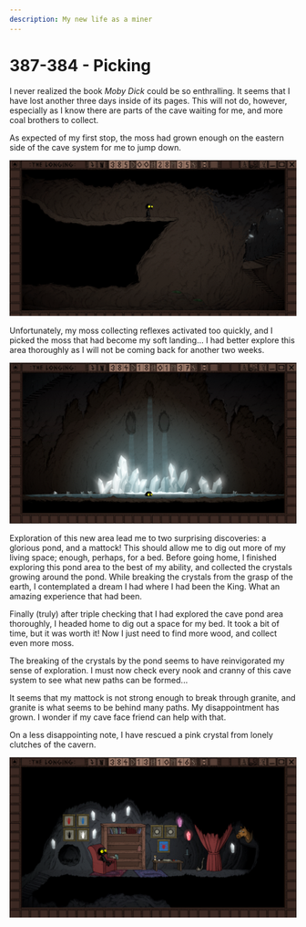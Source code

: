 ```yaml
---
description: My new life as a miner
---
```


# 387-384 - Picking

I never realized the book _Moby Dick_ could be so enthralling. It seems that I have lost another three days inside of its pages. This will not do, however, especially as I know there are parts of the cave waiting for me, and more coal brothers to collect.

As expected of my first stop, the moss had grown enough on the eastern side of the cave system for me to jump down.

![The moss seems to have grown, I wonder if I will](../.gitbook/assets/mossgrowth.png)

Unfortunately, my moss collecting reflexes activated too quickly, and I picked the moss that had become my soft landing... I had better explore this area thoroughly as I will not be coming back for another two weeks.

![A glorious pond](../.gitbook/assets/lake.png)

Exploration of this new area lead me to two surprising discoveries: a glorious pond, and a mattock! This should allow me to dig out more of my living space; enough, perhaps, for a bed. Before going home, I finished exploring this pond area to the best of my ability, and collected the crystals growing around the pond. While breaking the crystals from the grasp of the earth, I contemplated a dream I had where I had been the King. What an amazing experience that had been.

Finally \(truly\) after triple checking that I had explored the cave pond area thoroughly, I headed home to dig out a space for my bed. It took a bit of time, but it was worth it! Now I just need to find more wood, and collect even more moss.

The breaking of the crystals by the pond seems to have reinvigorated my sense of exploration. I must now check every nook and cranny of this cave system to see what new paths can be formed...

It seems that my mattock is not strong enough to break through granite, and granite is what seems to be behind many paths. My disappointment has grown. I wonder if my cave face friend can help with that.

On a less disappointing note, I have rescued a pink crystal from lonely clutches of the cavern.

![My home is nice](../.gitbook/assets/image%20%2811%29.png)



